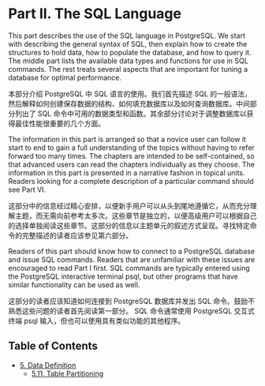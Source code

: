 # Part II. The SQL Language

This part describes the use of the SQL language in PostgreSQL. We start with describing the general syntax of
SQL, then explain how to create the structures to hold data, how to populate the database, and how to query it. The middle part lists the available data types and functions for use in SQL commands. The rest treats several aspects that are important for tuning a database for optimal performance.

本部分介绍 PostgreSQL 中 SQL 语言的使用。我们首先描述 SQL 的一般语法，然后解释如何创建保存数据的结构、如何填充数据库以及如何查询数据库。中间部分列出了 SQL 命令中可用的数据类型和函数。其余部分讨论对于调整数据库以获得最佳性能很重要的几个方面。

The information in this part is arranged so that a novice user can follow it start to end to gain a full understanding of the topics without having to refer forward too many times. The chapters are intended to be self-contained, so that advanced users can read the chapters individually as they choose. The information in this part is presented in a narrative fashion in topical units. Readers looking for a complete description of a particular command should see Part VI.

这部分中的信息经过精心安排，以便新手用户可以从头到尾地遵循它，从而充分理解主题，而无需向前参考太多次。这些章节是独立的，以便高级用户可以根据自己的选择单独阅读这些章节。这部分的信息以主题单元的叙述方式呈现。寻找特定命令的完整描述的读者应该参见第六部分。

Readers of this part should know how to connect to a PostgreSQL database and issue SQL commands. Readers
that are unfamiliar with these issues are encouraged to read Part I first. SQL commands are typically entered using the PostgreSQL interactive terminal psql, but other programs that have similar functionality can be used as well.

这部分的读者应该知道如何连接到 PostgreSQL 数据库并发出 SQL 命令。鼓励不熟悉这些问题的读者首先阅读第一部分。 SQL 命令通常使用 PostgreSQL 交互式终端 psql 输入，但也可以使用具有类似功能的其他程序。

## Table of Contents

- [5. Data Definition](5.%20Data%20Definition)
  - [5.11. Table Partitioning](5.%20Data%20Definition#511-table-partitioning)

